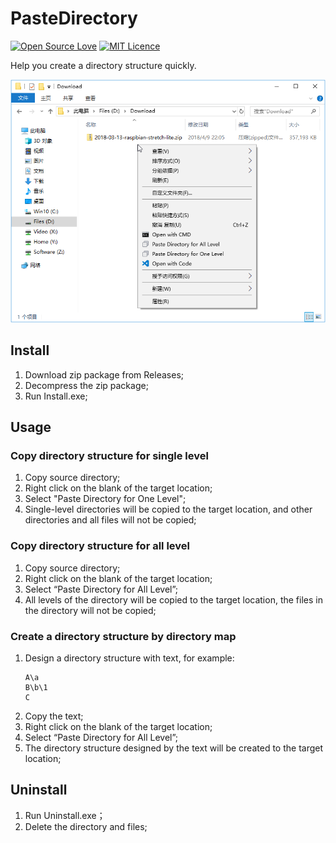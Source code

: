 # PasteDirectory
[![Open Source Love](https://badges.frapsoft.com/os/v2/open-source.svg?v=103)](https://github.com/ellerbrock/open-source-badge/)
[![MIT Licence](https://badges.frapsoft.com/os/mit/mit.svg?v=103)](https://opensource.org/licenses/mit-license.php)  

Help you create a directory structure quickly.

![screenshot](https://github.com/Tyxiang/PasteDirectory/blob/master/screenshot.png) 

## Install
1. Download zip package from Releases;
1. Decompress the zip package;
1. Run Install.exe;

## Usage

### Copy directory structure for single level ###
1. Copy source directory;
1. Right click on the blank of the target location;
1. Select "Paste Directory for One Level";
1. Single-level directories will be copied to the target location, and other directories and all files will not be copied;

### Copy directory structure for all level ###
1. Copy source directory;
1. Right click on the blank of the target location;
1. Select “Paste Directory for All Level”;
1. All levels of the directory will be copied to the target location, the files in the directory will not be copied;

### Create a directory structure by directory map ###
1. Design a directory structure with text, for example:
    ```
    A\a  
    B\b\1  
    C  
    ```
1. Copy the text;
1. Right click on the blank of the target location;
1. Select “Paste Directory for All Level”;
1. The directory structure designed by the text will be created to the target location;

## Uninstall
1. Run Uninstall.exe；
1. Delete the directory and files;
